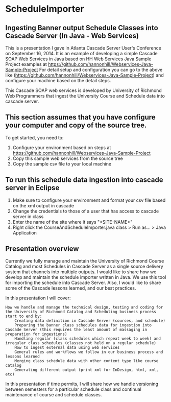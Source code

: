 ScheduleImporter
================

## Ingesting Banner output Schedule Classes into Cascade Server (In Java - Web Services)

This is a presentation I gave in Atlanta Cascade Server User's Conference on September 16, 2014. 
It is an example of developing a simple Cascade SOAP Web Services in Java based on HH Web Services Java Sample Project 
examples at https://github.com/hannonhill/Webservices-Java-Sample-Project
For detail setup and configuration you can go to the above like (https://github.com/hannonhill/Webservices-Java-Sample-Project) 
and configure your machine based on the detail steps. 

This Cascade SOAP web services is developed by University of Richmond Web Programmers that ingest the University 
Course and Schedule data into cascade server. 

## This section assumes that you have configure your computer and copy of the source tree. 
To get started, you need to:
1. Configure your environment based on steps at https://github.com/hannonhill/Webservices-Java-Sample-Project
2. Copy this sample web services from the source tree
3. Copy the sample csv file to your local machine

## To run this schedule data ingestion into cascade server in Eclipse
1. Make sure to configure your environment and format your csv file based on the xml output in cascade 
2. Change the credentials to those of a user that has access to cascade server in class 
3. Enter the name of the site where it says "\<SITE-NAME\>"
4. Right click the CourseAndScheduleImporter.java class > Run as... > Java Application

## Presentation overview
Currently we fully manage and maintain the University of Richmond Course Catalog and most Schedules in Cascade Server as a single source delivery system that channels into multiple outputs. I would like to share how we develop and maintain the schedule importer written in Java. We use this tool for importing the schedule into Cascade Server. Also, I would like to share some of the Cascade lessons learned, and our best practices. 

In this presentation I will cover: 

    How we handle and manage the technical design, testing and coding for the University of Richmond Catalog and Scheduling business process start to end by:
        Creating data definition in Cascade Server (courses, and schedule)
        Preparing the banner class schedules data for ingestion into Cascade Server (this requires the least amount of massaging in preparation for ingestions)
        Handling regular (class schedules which repeat week to week) and irregular class schedules (classes not held on a regular schedule)
        How to ingest external data using web services
        General rules and workflows we follow in our business process and lessons learned
        Merging class schedule data with other content type like course catalog
        Generating different output (print xml for InDesign, html, xml, etc) 


In this presentation if time permits, I will share how we handle versioning between semesters for a particular schedule class and continual maintenance of course and schedule classes.

